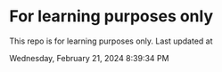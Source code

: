 # For learning purposes only
This repo is for learning purposes only.
Last updated at

Wednesday, February 21, 2024 8:39:34 PM

